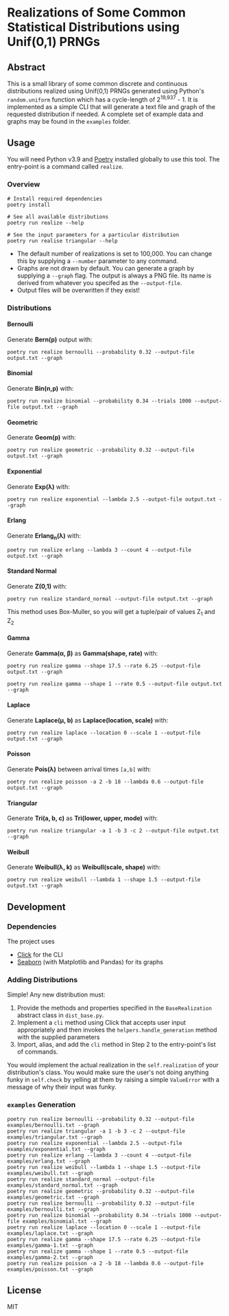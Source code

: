 # Realizations of Some Common Statistical Distributions using Unif(0,1) PRNGs

## Abstract

This is a small library of some common discrete and continuous distributions realized using Unif(0,1) PRNGs generated using Python's `random.uniform` function which has a cycle-length of 2<sup>19,937</sup> - 1. It is implemented as a simple CLI that will generate a text file and graph of the requested distribution if needed. A complete set of example data and graphs may be found in the `examples` folder.

## Usage

You will need Python v3.9 and [Poetry](https://python-poetry.org/) installed globally to use this tool. The entry-point is a command called `realize`. 

### Overview

```console
# Install required dependencies
poetry install

# See all available distributions
poetry run realize --help

# See the input parameters for a particular distribution
poetry run realise triangular --help
```

* The default number of realizations is set to 100,000. You can change this by supplying a `--number` parameter to any command. 
* Graphs are not drawn by default. You can generate a graph by supplying a `--graph` flag. The output is always a PNG file. Its name is derived from whatever you specifed as the `--output-file`.
* Output files will be overwritten if they exist!

### Distributions

#### Bernoulli

Generate **Bern(p)** output with:

```console
poetry run realize bernoulli --probability 0.32 --output-file output.txt --graph
```

#### Binomial

Generate **Bin(n,p)** with:

```console
poetry run realize binomial --probability 0.34 --trials 1000 --output-file output.txt --graph
```

#### Geometric

Generate **Geom(p)** with:

```console
poetry run realize geometric --probability 0.32 --output-file output.txt --graph
```

#### Exponential

Generate **Exp(&lambda;)** with:

```console
poetry run realize exponential --lambda 2.5 --output-file output.txt --graph
```

#### Erlang

Generate **Erlang<sub>n</sub>(&lambda;)** with:

```console
poetry run realize erlang --lambda 3 --count 4 --output-file output.txt --graph
```

#### Standard Normal

Generate **Z(0,1)** with:

```console
poetry run realize standard_normal --output-file output.txt --graph
```

This method uses Box-Muller, so you will get a tuple/pair of values Z<sub>1</sub> and Z<sub>2</sub>

#### Gamma

Generate **Gamma(&alpha;, &beta;)** as **Gamma(shape, rate)** with:

```console
poetry run realize gamma --shape 17.5 --rate 6.25 --output-file output.txt --graph

poetry run realize gamma --shape 1 --rate 0.5 --output-file output.txt --graph
```

#### Laplace

Generate **Laplace(&mu;, b)** as **Laplace(location, scale)** with:

```console
poetry run realize laplace --location 0 --scale 1 --output-file output.txt --graph
```

#### Poisson

Generate **Pois(&lambda;)** between arrival times `[a,b]` with:

```console
poetry run realize poisson -a 2 -b 18 --lambda 0.6 --output-file output.txt --graph
```

#### Triangular

Generate **Tri(a, b, c)** as **Tri(lower, upper, mode)** with:

```console
poetry run realize triangular -a 1 -b 3 -c 2 --output-file output.txt --graph
```

#### Weibull

Generate **Weibull(&lambda;, k)** as **Weibull(scale, shape)** with:

```console
poetry run realize weibull --lambda 1 --shape 1.5 --output-file output.txt --graph
```

## Development

### Dependencies

The project uses 

* [Click](https://click.palletsprojects.com/en/7.x/) for the CLI
* [Seaborn](https://seaborn.pydata.org/) (with Matplotlib and Pandas) for its graphs

### Adding Distributions

Simple! Any new distribution must:

1. Provide the methods and properties specified in the `BaseRealization` abstract class in `dist_base.py`.
2. Implement a `cli` method using Click that accepts user input appropriately and then invokes the `helpers.handle_generation` method with the supplied parameters
3. Import, alias, and add the `cli` method in Step 2 to the entry-point's list of commands.

You would implement the actual realization in the `self.realization` of your distribution's class. You would make sure the user's not doing anything funky in `self.check` by yelling at them by raising a simple `ValueError` with a message of why their input was funky.

### `examples` Generation

```console
poetry run realize bernoulli --probability 0.32 --output-file examples/bernoulli.txt --graph
poetry run realize triangular -a 1 -b 3 -c 2 --output-file examples/triangular.txt --graph
poetry run realize exponential --lambda 2.5 --output-file examples/exponential.txt --graph
poetry run realize erlang --lambda 3 --count 4 --output-file examples/erlang.txt --graph
poetry run realize weibull --lambda 1 --shape 1.5 --output-file examples/weibull.txt --graph
poetry run realize standard_normal --output-file examples/standard_normal.txt --graph
poetry run realize geometric --probability 0.32 --output-file examples/geometric.txt --graph
poetry run realize bernoulli --probability 0.32 --output-file examples/bernoulli.txt --graph
poetry run realize binomial --probability 0.34 --trials 1000 --output-file examples/binomial.txt --graph
poetry run realize laplace --location 0 --scale 1 --output-file examples/laplace.txt --graph
poetry run realize gamma --shape 17.5 --rate 6.25 --output-file examples/gamma-1.txt --graph
poetry run realize gamma --shape 1 --rate 0.5 --output-file examples/gamma-2.txt --graph
poetry run realize poisson -a 2 -b 18 --lambda 0.6 --output-file examples/poisson.txt --graph
```

## License

MIT
